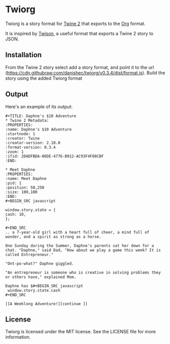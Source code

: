 # Twiorg

Twiorg is a story format for [Twine 2](http://twinery.org/2) that exports to the [Org](https://https://orgmode.org/) format.

It is inspired by [Twison](https://github.com/lazerwalker/twison/), a useful format that exports a Twine 2 story to JSON. 

## Installation

From the Twine 2 story select add a story format, and point it to the url (https://cdn.githubraw.com/danishec/twiorg/v0.3.4/dist/format.js). Build the story using the added Twiorg format

## Output

Here's an example of its output:

```Org
#+TITLE: Daphne's $10 Adventure
* Twine 2 Metadata:
:PROPERTIES:
:name: Daphne's $10 Adventure
:startnode: 1
:creator: Twine
:creator-version: 2.10.0
:format-version: 0.3.4
:zoom: 1
:ifid: 2DADFBDA-06DE-4776-B912-AC93F4F08CBF
:END:

* Meet Daphne
:PROPERTIES:
:name: Meet Daphne
:pid: 1
:position: 50,250
:size: 100,100
:END:
#+BEGIN_SRC javascript

window.story.state = {
cash: 10,
};

#+END_SRC
.. a 7-year-old girl with a heart full of cheer, a mind full of wonder, and a spirit as strong as a horse.

One Sunday during the Summer, Daphne's parents sat her down for a chat. "Daphne," said Dad, "How about we play a game this week? It is called Entrepreneur."

"Ont-po-what?" Daphne giggled.

"An entrepreneur is someone who is creative in solving problems they or others have," explained Mom. 

Daphne has $#+BEGIN_SRC javascript
 window.story.state.cash 
#+END_SRC

[[A Weeklong Adventure!][continue ]]
```

## License

Twiorg is licensed under the MIT license. See the LICENSE file for more information.
